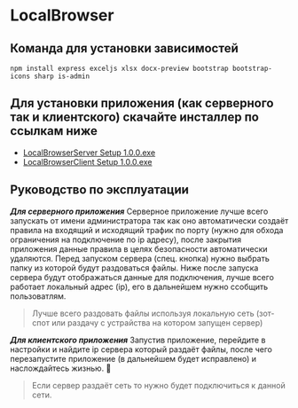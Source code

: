 # LocalBrowser

## Команда для установки зависимостей
```
npm install express exceljs xlsx docx-preview bootstrap bootstrap-icons sharp is-admin
```
## Для установки приложения (как серверного так и клиентского) скачайте инсталлер по ссылкам ниже
- [LocalBrowserServer Setup 1.0.0.exe](https://disk.yandex.ru/d/vOkU51-zJnZifA)
- [LocalBrowserClient Setup 1.0.0.exe](https://disk.yandex.ru/d/QSK8-OCB8QfURg)

## Руководство по эксплуатации

***Для серверного приложения***
Серверное приложение лучше всего запускать от имени администратора так как оно автоматически создаёт правила на входящий и исходящий трафик по порту (нужно для обхода ограничения на подключение по ip адресу), после закрытия приложения данные правила в целях безопасности автоматически удаляются. Перед запуском сервера (спец. кнопка) нужно выбрать папку из которой будут раздоваться файлы. Ниже после запуска сервера будут отображаться данные для подключения, лучше всего работает локальный адрес (ip), его в дальнейшем нужно ссобщить пользоватлям.

> Лучше всего раздовать файлы используя локальную сеть (зот-спот или раздачу с устрайства на котором запущен сервер)

***Для клиентского приложения***
Запустив приложение, перейдите в настройки и найдите ip сервера который раздаёт файлы, после чего перезапустите приложение (в дальнейшем будет исправлено) и наслождайтесь жизнью. 🙂

> Если сервер раздаёт сеть то нужно будет подключиться к данной сети.